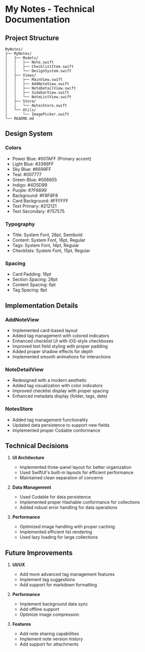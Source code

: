 # My Notes - Technical Documentation

## Project Structure

```
MyNotes/
├── MyNotes/
│   ├── Models/
│   │   ├── Note.swift
│   │   ├── ChecklistItem.swift
│   │   └── DesignSystem.swift
│   ├── Views/
│   │   ├── MainView.swift
│   │   ├── AddNoteView.swift
│   │   ├── NoteDetailView.swift
│   │   ├── SidebarView.swift
│   │   └── NoteListView.swift
│   ├── Store/
│   │   └── NotesStore.swift
│   └── Utils/
│       └── ImagePicker.swift
└── README.md
```

## Design System

### Colors
- Power Blue: #007AFF (Primary accent)
- Light Blue: #3399FF
- Sky Blue: #6699FF
- Teal: #007777
- Green-Blue: #006655
- Indigo: #4D5D99
- Purple: #7F6699
- Background: #F8F8F8
- Card Background: #FFFFFF
- Text Primary: #212121
- Text Secondary: #757575

### Typography
- Title: System Font, 26pt, Semibold
- Content: System Font, 16pt, Regular
- Tags: System Font, 14pt, Regular
- Checklists: System Font, 15pt, Regular

### Spacing
- Card Padding: 16pt
- Section Spacing: 28pt
- Content Spacing: 6pt
- Tag Spacing: 8pt

## Implementation Details

### AddNoteView
- Implemented card-based layout
- Added tag management with colored indicators
- Enhanced checklist UI with iOS-style checkboxes
- Improved text field styling with proper padding
- Added proper shadow effects for depth
- Implemented smooth animations for interactions

### NoteDetailView
- Redesigned with a modern aesthetic
- Added tag visualization with color indicators
- Improved checklist display with proper spacing
- Enhanced metadata display (folder, tags, date)

### NotesStore
- Added tag management functionality
- Updated data persistence to support new fields
- Implemented proper Codable conformance

## Technical Decisions

1. **UI Architecture**
   - Implemented three-panel layout for better organization
   - Used SwiftUI's built-in layouts for efficient performance
   - Maintained clean separation of concerns

2. **Data Management**
   - Used Codable for data persistence
   - Implemented proper Hashable conformance for collections
   - Added robust error handling for data operations

3. **Performance**
   - Optimized image handling with proper caching
   - Implemented efficient list rendering
   - Used lazy loading for large collections

## Future Improvements

1. **UI/UX**
   - Add more advanced tag management features
   - Implement tag suggestions
   - Add support for markdown formatting

2. **Performance**
   - Implement background data sync
   - Add offline support
   - Optimize image compression

3. **Features**
   - Add note sharing capabilities
   - Implement note version history
   - Add support for attachments
